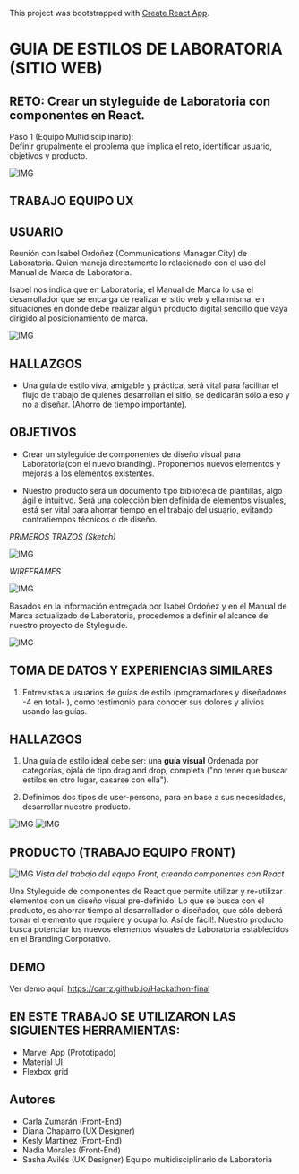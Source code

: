 This project was bootstrapped with [Create React App](https://github.com/facebookincubator/create-react-app).

# GUIA DE ESTILOS DE LABORATORIA (SITIO WEB)

RETO: Crear un styleguide de Laboratoria con componentes en React.
------------------------------------------------------------------

Paso 1 (Equipo Multidisciplinario):  
Definir grupalmente el problema que implica el reto, identificar usuario, objetivos y producto.

![IMG](http://i68.tinypic.com/2qxnoyx.jpg)

TRABAJO EQUIPO UX
-----


USUARIO
-------

Reunión con Isabel Ordoñez (Communications Manager City) de Laboratoria.  Quien maneja directamente lo relacionado con el uso del Manual de Marca de Laboratoria. 

Isabel nos indica que en Laboratoria, el Manual de Marca lo usa el desarrollador que se encarga de realizar el sitio web y ella misma, en situaciones en donde debe realizar algún producto digital sencillo que vaya dirigido al posicionamiento de marca.

![IMG](http://i65.tinypic.com/2gtovpi.jpg)

HALLAZGOS 
---------

-  Una guía de estilo viva, amigable y práctica, será vital para facilitar el flujo de trabajo de quienes desarrollan el sitio, se dedicarán sólo a eso y no a diseñar. (Ahorro de tiempo importante).


OBJETIVOS
---------

-  Crear un styleguide de componentes de diseño visual para Laboratoria(con el nuevo branding). Proponemos nuevos elementos y mejoras a los elementos existentes.

-  Nuestro producto será un documento tipo biblioteca de plantillas, algo ágil e intuitivo. Será una colección bien definida de elementos visuales, está ser vital para ahorrar tiempo en el trabajo del usuario, evitando contratiempos técnicos o de diseño.
 
 
 *PRIMEROS TRAZOS (Sketch)* 

![IMG](http://i68.tinypic.com/50367p.jpg)


*WIREFRAMES*

![IMG](http://i68.tinypic.com/300tifa.jpg)


Basados en la información entregada por Isabel Ordoñez y en el Manual de Marca actualizado de Laboratoria, procedemos a definir el alcance de nuestro proyecto de Styleguide.

![IMG](http://i66.tinypic.com/2q15cec.jpg)

TOMA DE DATOS Y EXPERIENCIAS SIMILARES
---------------------------------------

1.  Entrevistas a usuarios de guías de estilo (programadores y diseñadores -4 en total- ), como testimonio para conocer sus dolores y alivios usando las guías.

HALLAZGOS 
-----------
1.  Una guía de estilo ideal debe ser:  una **guía visual** Ordenada por categorías, ojalá de tipo drag and drop, completa ("no tener que buscar estilos en otro lugar, casarse con ella").

2.  Definimos dos tipos de user-persona, para en base a sus necesidades, desarrollar nuestro producto.

![IMG](http://i67.tinypic.com/55pjde.jpg)
![IMG](http://i68.tinypic.com/2w670vn.jpg)



PRODUCTO  (TRABAJO EQUIPO FRONT)
--------

![IMG](http://i67.tinypic.com/2rotelt.png)
*Vista del trabajo del equpo Front, creando componentes con React*

Una Styleguide de componentes de React que permite utilizar y re-utilizar elementos con un diseño visual pre-definido.  Lo que se busca con el producto, es ahorrar tiempo al desarrollador o diseñador, que sólo deberá tomar el elemento que requiere y ocuparlo.  Así de fácil!.  Nuestro producto busca potenciar los nuevos elementos visuales de Laboratoria establecidos en el Branding Corporativo.


DEMO
----
Ver demo aquí:  https://carrz.github.io/Hackathon-final


EN ESTE TRABAJO SE UTILIZARON LAS SIGUIENTES HERRAMIENTAS:
-------------------

- Marvel App (Prototipado)
- Material UI
- Flexbox grid


Autores
-------

-  Carla Zumarán (Front-End)
-  Diana Chaparro (UX Designer)
- Kesly Martínez (Front-End)
-  Nadia Morales (Front-End)
-  Sasha Avilés (UX Designer)
Equipo multidisciplinario de Laboratoria



